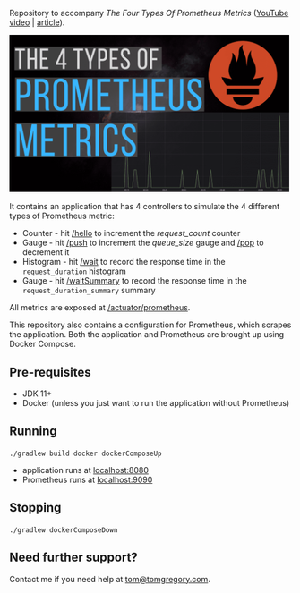 Repository to accompany *The Four Types Of Prometheus Metrics* ([YouTube video](https://youtu.be/nJMRmhbY5hY) | [article](https://tomgregory.com/the-four-types-of-prometheus-metrics)).

[<img src="The-4-types-of-Prometheus-metrics.png" width="500px"/>](https://tomgregory.com/the-four-types-of-prometheus-metrics)


It contains an application that has 4 controllers to simulate the 4
different types of Prometheus metric:

* Counter - hit [/hello](http://localhost:8080/hello) to increment the *request_count* counter
* Gauge - hit [/push](http://localhost:8080/push) to increment the *queue_size* gauge and [/pop](http://localhost:8080/pop) to decrement it
* Histogram - hit [/wait](http://localhost:8080/wait) to record the response time in the `request_duration` histogram
* Gauge - hit  [/waitSummary](http://localhost:8080/waitSummary) to record the response time in the `request_duration_summary` summary

All metrics are exposed at [/actuator/prometheus](http://localhost:8080/actuator/prometheus).

This repository also contains a configuration for Prometheus, which scrapes the application.
Both the application and Prometheus are brought up using Docker Compose.

## Pre-requisites

* JDK 11+
* Docker (unless you just want to run the application without Prometheus)

## Running

`./gradlew build docker dockerComposeUp`

* application runs at [localhost:8080](http://localhost:8080/actuator/prometheus)
* Prometheus runs at [localhost:9090](http://localhost:9090)

## Stopping

`./gradlew dockerComposeDown`

## Need further support?
Contact me if you need help at tom@tomgregory.com.
